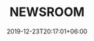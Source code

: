 ---
title       : "NEWSROOM"
date        : 2019-12-23T20:17:01+06:00
description : "Retrouvez toute l'actualité sur la compétition panafricaine d’innovation numérique"
---